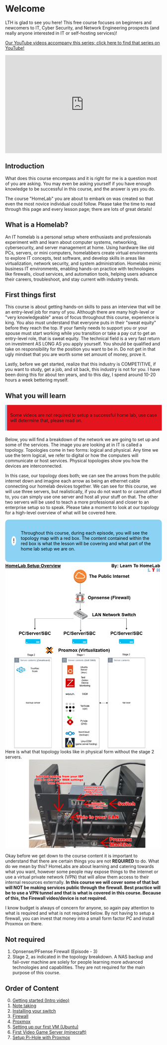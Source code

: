 # Welcome
LTH is glad to see you here! This free course focuses on beginners and newcomers to IT, Cyber Security, and Network Engineering prospects (and really anyone interested in IT or self-hosting services)!

[Our YouTube videos accompany this series; click here to find that series on YouTube!](https://youtube.com/playlist?list=PLAvgoEDVC5qFPNbsRBT-naqnsZwxIcqQ6&si=Pn6K2clYE_zLVs5C)
<div style="display: flex; justify-content: center; align-items: center; height: 100%;">
    <iframe width="560" height="315" src="https://www.youtube.com/embed/K9gXMoPrPA0?si=i-yFKPqx8_fom9Xv" frameborder="0" allow="accelerometer; autoplay; clipboard-write; encrypted-media; gyroscope; picture-in-picture" allowfullscreen></iframe>
</div>

## Introduction
What does this course encompass and it is right for me is a question most of you are asking. You may even be asking yourself if you have enough knowledge to be successful in this course, and the answer is yes you do. 

The course "HomeLab" you are about to embark on was created so that even the most novice individual could follow. Please take the time to read through this page and every lesson page; there are lots of great details!

## What is a Homelab? 
An IT homelab is a personal setup where enthusiasts and professionals experiment with and learn about computer systems, networking, cybersecurity, and server management at home. Using hardware like old PCs, servers, or mini computers, homelabbers create virtual environments to explore IT concepts, test software, and develop skills in areas like virtualization, network security, and system administration. Homelabs mimic business IT environments, enabling hands-on practice with technologies like firewalls, cloud services, and automation tools, helping users advance their careers, troubleshoot, and stay current with industry trends.

## First things first
This course is about getting hands-on skills to pass an interview that will be an entry-level job for many of you. Although there are many high-level or "very knowledgeable" areas of focus throughout this course, experience is king. You also must understand that everyone puts in their "sweat equity" before they reach the top. If your family needs to support you or your spouse must start working while you transition or take a pay cut to get an entry-level role, that is sweat equity. The technical field is a very fast return on investment AS LONG AS you apply yourself. You should be qualified and take on responsibility for the position you want to be in. Do not get in that ugly mindset that you are worth some set amount of money, prove it. 

Lastly, before we get started, realize that this industry is COMPETITIVE, if you want to study, get a job, and sit back, this industry is not for you. I have been doing this for about ten years, and to this day, I spend around 10-20 hours a week bettering myself. 

## What you will learn

<!DOCTYPE html>
<html lang="en">
<head>
<meta charset="UTF-8">
<meta name="viewport" content="width=device-width, initial-scale=1.0">
<title>Warning Box Example</title>
<style>
.warning-box {
    background-color: #E4141E; /* Light red background color */
    border-left: 6px solid #8CD2F4; /* Red border on the left side */
    padding: 10px; /* Padding inside the box */
    margin-bottom: 20px; /* Margin at the bottom to separate from other content */
    /* You can add more styles as needed */
}
</style>
</head>
<body>

<div class="warning-box">
    <p>Some videos are not required to setup a successful home lab, use case will determine that, please read on.</p>
</div>

</body>
</html>

Below, you will find a breakdown of the network we are going to set up and some of the services. The image you are looking at in IT is called a topology. Topologies come in two forms: logical and physical. Any time we use the term logical, we refer to digital or how the computers will communicate or host services. Physical topologies show you how the devices are interconnected. 

In this case, our topology does both; we can see the arrows from the public internet down and imagine each arrow as being an ethernet cable connecting our homelab devices together. We can see for this course, we will use three servers, but realistically, if you do not want to or cannot afford to, you can simply use one server and host all your stuff on that. The other two servers will be used to teach a more professional and closer to an enterprise setup so to speak. Please take a moment to look at our topology for a high-level overview of what will be covered here. 

<!DOCTYPE html>
<html lang="en">
<head>
<meta charset="UTF-8">
<meta name="viewport" content="width=device-width, initial-scale=1.0">
<title>Informative Section</title>
<style>
.informative-section {
    background-color: #8CD2F4; /* light blue background color */
    color: black; /* Text color to contrast with dark background */
    padding: 20px; /* Padding inside the box */
    border-radius: 10px; /* Rounded corners */
    display: flex;
    align-items: center;
}
.circle-emoji {
    width: 50px;
    height: 30px;
    border-radius: 50%;
    background-color: white;
    display: flex;
    justify-content: center;
    align-items: center;
    margin-right: 15px;
    font-size: 20px;
    color: #231F20; /* Dark gray color for the exclamation mark */
}
</style>
</head>
<body>

<div class="informative-section">
    <div class="circle-emoji">!</div>
    <p>Throughout this course, during each episode, you will see the topology map with a red box. The content contained within the red box is what the lesson will be covering and what part of the home lab setup we are on.</p>
</div>

</body>
</html>
<a href="/images/start guide/course flow.png" class="image-expand">
    <img src="/images/start guide/course flow.png" alt="Description of your image">
</a>
Here is what that topology looks like in physical form without the stage 2 servers.
<a href="/images/EP2_switch/switch.png" class="image-expand">
    <img src="/images/EP2_switch/switch.png" alt="Description of your image">
</a>

Okay before we get down to the course content it is important to understand that there are certain things you are not **REQUIRED** to do. What do we mean by this? HomeLabs are about learning and catering towards what you want, however some people may expose things to the internet or use a virtual private network (VPN) that will allow them access to their internal resources externally. **In this course we will cover some of that but will NOT be making services public through the firewall. Best practice will be to use a VPN tunnel and that is what is covered in this course. Because of this, the Firewall video/device is not required.**

I know budget is always of concern for anyone, so again pay attention to what is required and what is not required below. By not having to setup a firewall, you can invest that money into a small form factor PC and install Proxmox on there. 

## Not required
1. Opnsense/PFsense Firewall (Episode - 3)
2. Stage 2, as indicated in the topology breakdown. A NAS backup and fail-over machine are solely for people learning more advanced technologies and capabilities. They are not required for the main purpose of this course.

## Order of Content
0. [Getting started (Intro video)](https://www.youtube.com/watch?v=K9gXMoPrPA0&list=PLAvgoEDVC5qFPNbsRBT-naqnsZwxIcqQ6&index=1) 
1. [Note taking](/homelabseries/EP1_notekeeping/)
2. [Installing your switch](/homelabseries/EP2_switch/)
3. [Firewall](/homelabseries/EP3_firewall/)
4. [Proxmox](/homelabseries/EP4_proxmox/)
5. [Setting up our first VM (Ubuntu)](/homelabseries/EP5_firstvmubuntu/)
6. [First Video Game Server (minecraft)](/homelabseries/EP6_firstvideogameserver)
7. [Setup Pi-Hole with Proxmox](/homelabseries/EP7_setuppihole)